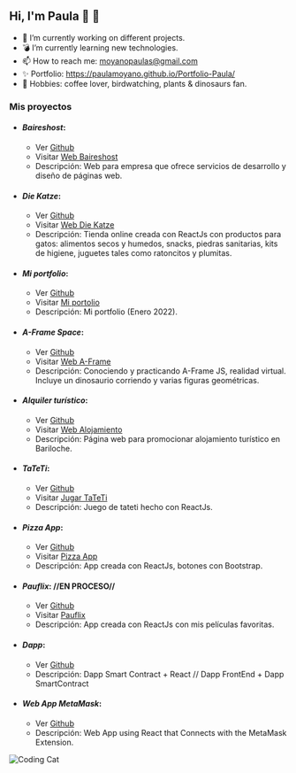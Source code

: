    ## Hi, I'm Paula 👋 🦖

- 🔭 I’m currently working on different projects.
- 💣 I’m currently learning new technologies.
- 📫 How to reach me: moyanopaulas@gmail.com
- ✨ Portfolio: https://paulamoyano.github.io/Portfolio-Paula/
- 🌱 Hobbies: coffee lover, birdwatching, plants & dinosaurs fan.

### Mis proyectos
* #### ***Baireshost***:
  * Ver [Github](https://github.com/PaulaMoyano/Front-BairesHost-HTML)
  * Visitar [Web Baireshost](https://paulamoyano.github.io/Front-BairesHost-HTML/) 
  * Descripción: Web para empresa que ofrece servicios de desarrollo y diseño de páginas web.
  
 
 
* #### ***Die Katze***:
  * Ver [Github](https://github.com/PaulaMoyano/DieKatze)
  * Visitar [Web Die Katze](https://diekatze.netlify.app/) 
  * Descripción: Tienda online creada con ReactJs con productos para gatos: alimentos secos y humedos, snacks, piedras sanitarias, kits de higiene, juguetes tales como ratoncitos y plumitas.
 
 
 
* #### ***Mi portfolio***: 
  * Ver [Github](https://github.com/PaulaMoyano/Portfolio-Paula)
  * Visitar [Mi portolio](https://paulamoyano.github.io/Portfolio-Paula/) 
  * Descripción: Mi portfolio (Enero 2022).



* #### ***A-Frame Space***:
  * Ver [Github](https://github.com/PaulaMoyano/A-frame-space)
  * Visitar [Web A-Frame](https://paulamoyano.github.io/A-frame-space/index.html)
  * Descripción: Conociendo y practicando A-Frame JS, realidad virtual. Incluye un dinosaurio corriendo y varias figuras geométricas.



* #### ***Alquiler turístico***:
  * Ver [Github](https://github.com/PaulaMoyano/Alquiler-Bariloche)
  * Visitar [Web Alojamiento](https://paulamoyano.github.io/Alquiler-Bariloche/)
  * Descripción: Página web para promocionar alojamiento turístico en Bariloche.



* #### ***TaTeTi***:
  * Ver [Github](https://github.com/PaulaMoyano/TaTeTi)
  * Visitar [Jugar TaTeTi](https://pautateti.netlify.app/)
  * Descripción: Juego de tateti hecho con ReactJs.



* #### ***Pizza App***:
  * Ver [Github](https://github.com/PaulaMoyano/Pizza-App)
  * Visitar [Pizza App](https://pizzapau.netlify.app/)
  * Descripción: App creada con ReactJs, botones con Bootstrap.
  
  
* #### ***Pauflix***: //EN PROCESO//
  * Ver [Github](https://github.com/PaulaMoyano/Pauflix)
  * Visitar [Pauflix](https://pauflix.netlify.app/)
  * Descripción: App creada con ReactJs con mis películas favoritas.
   
   
* #### ***Dapp***: 
  * Ver [Github](https://github.com/PaulaMoyano/CounterDappSC)
  * Descripción: Dapp Smart Contract + React // Dapp FrontEnd + Dapp SmartContract


* #### ***Web App MetaMask***: 
  * Ver [Github](https://github.com/PaulaMoyano/WebAppMetamask)
  * Descripción: Web App using React that Connects with the MetaMask Extension. 



 

![Coding Cat](https://media.giphy.com/media/3oKIPnAiaMCws8nOsE/giphy-downsized.gif)
